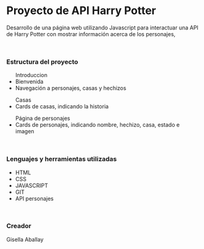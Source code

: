 
<h1>Proyecto de API Harry Potter</h1>
<p>Desarrollo de una página web utilizando Javascript para interactuar una API de Harry Potter con mostrar información acerca de los personajes,</p>
<br>
<h3>Estructura del proyecto</h3>
  <div>
    <ul>Introduccion
      <li>Bienvenida</li>
      <li>Navegación a personajes, casas y hechizos</li>
    </ul>
    <ul>Casas
      <li>Cards de casas, indicando la historia</li>
    </ul>
    <ul>Página de personajes
      <li>Cards de personajes, indicando nombre, hechizo, casa, estado e imagen</li>
    </ul>
  </div>
<br>
<h3>Lenguajes y herramientas utilizadas</h3>
  <ul>
    <li>HTML</li>
    <li>CSS</li>
    <li>JAVASCRIPT</li>
    <li>GIT</li>
    <li>API personajes</li>
  </ul>
<br>
<h3>Creador</h3>
<p>Gisella Aballay</p>